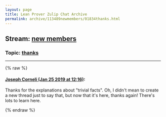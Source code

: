 ```yaml
---
layout: page
title: Lean Prover Zulip Chat Archive 
permalink: archive/113489newmembers/01834thanks.html
---
```


## Stream: [new members](index.html)
### Topic: [thanks](01834thanks.html)

---


{% raw %}
#### [ Joseph Corneli (Jan 25 2019 at 12:16)](https://leanprover.zulipchat.com/#narrow/stream/113489-new%20members/topic/thanks/near/156845783):
<p>Thanks for the explanations about "trivial facts".  Oh, I didn't mean to create a new thread just to say that, but now that it's here, thanks again!  There's lots to learn here.</p>


{% endraw %}
